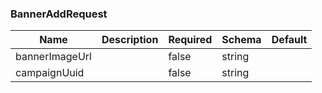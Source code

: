 ### BannerAddRequest
|Name|Description|Required|Schema|Default|
|----|----|----|----|----|
|bannerImageUrl||false|string||
|campaignUuid||false|string||


